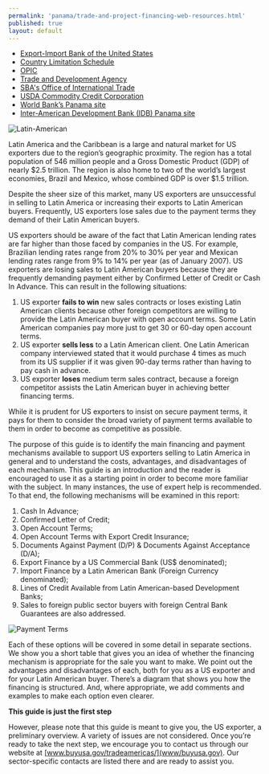 ```yaml
---
permalink: 'panama/trade-and-project-financing-web-resources.html'
published: true
layout: default
---
```

* [Export-Import Bank of the United States](http://www.exim.gov)
* [Country Limitation Schedule](http://www.exim.gov/tools/country/country_limits.html)
* [OPIC](http://www.opic.gov)
* [Trade and Development Agency](http://www.tda.gov/)
* [SBA's Office of International Trade](http://www.sba.gov/oit/)
* [USDA Commodity Credit Corporation](http://www.fsa.usda.gov/ccc/default.htm)
* [World Bank’s Panama site](http://web.worldbank.org/WBSITE/EXTERNAL/COUNTRIES/LACEXT/PANAMAEXTN/0,,menuPK:343567%7EpagePK:141159%7EpiPK:141110%7EtheSitePK:343561,00.html)
* [Inter-American Development Bank (IDB) Panama site](http://www.iadb.org/en/countries/panama/panama-and-the-idb,1042.html)


![Latin-American](../images/latinamerica.png)

Latin America and the Caribbean is a large and natural market for US exporters due to the region’s geographic proximity. The region has a total population of 546 million people and a Gross Domestic Product (GDP) of nearly $2.5 trillion. The region is also home to two of the world’s largest economies, Brazil and Mexico, whose combined GDP is over $1.5 trillion.

Despite the sheer size of this market, many US exporters are unsuccessful in selling to Latin America or increasing their exports to Latin American buyers. Frequently, US exporters lose sales due to the payment terms they demand of their Latin American buyers.

US exporters should be aware of the fact that Latin American lending rates are far higher than those faced by companies in the US. For example, Brazilian lending rates range from 20% to 30% per year and Mexican lending rates range from 9% to 14% per year (as of January 2007). US exporters are losing sales to Latin American buyers because they are frequently demanding payment either by Confirmed Letter of Credit or Cash In Advance. This can result in the following situations:

1. US exporter **fails to win** new sales contracts or loses existing Latin American clients because other foreign competitors are willing to provide the Latin American buyer with open account terms. Some Latin American companies pay more just to get 30 or 60-day open account terms.
2. US exporter **sells less** to a Latin American client. One Latin American company interviewed stated that it would purchase 4 times as much from its US supplier if it was given 90-day terms rather than having to pay cash in advance.
3.	US exporter **loses** medium term sales contract, because a foreign competitor assists the Latin American buyer in achieving better financing terms.

While it is prudent for US exporters to insist on secure payment terms, it pays for them to consider the broad variety of payment terms available to them in order to become as competitive as possible.

The purpose of this guide is to identify the main financing and payment mechanisms available to support US exporters selling to Latin America in general and to understand the costs, advantages, and disadvantages of each mechanism. This guide is an introduction and the reader is encouraged to use it as a starting point in order to become more familiar with the subject. In many instances, the use of expert help is recommended. To that end, the following mechanisms will be examined in this report:

1. Cash In Advance;
2.	Confirmed Letter of Credit;
3.	Open Account Terms;
4.	Open Account Terms with Export Credit Insurance;
5.	Documents Against Payment (D/P) & Documents Against Acceptance (D/A);
6.	Export Finance by a US Commercial Bank (US$ denominated);
7.	Import Finance by a Latin American Bank (Foreign Currency denominated);
8.	Lines of Credit Available from Latin American-based Development Banks;
9.	Sales to foreign public sector buyers with foreign Central Bank Guarantees are also addressed.

![Payment Terms](../images/panamapaymentterms.png)

Each of these options will be covered in some detail in separate sections. We show you a short table that gives you an idea of whether the financing mechanism is appropriate for the sale you want to make. We point out the advantages and disadvantages of each, both for you as a US exporter and for your Latin American buyer. There’s a diagram that shows you how the financing is structured. And, where appropriate, we add comments and examples to make each option even clearer.

**This guide is just the first step**

However, please note that this guide is meant to give you, the US exporter, a preliminary overview. A variety of issues are not considered. Once you’re ready to take the next step, we encourage you to contact us through our website at [www.buyusa.gov/tradeamericas/](www/buyusa.gov). Our sector-specific contacts are listed there and are ready to assist you.
